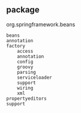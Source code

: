 
## package
org.springframework.beans
```
beans
annotation
factory
    access
    annotation
    config
    groovy
    parsing
    serviceloader
    support
    wiring
    xml
propertyeditors
support
```